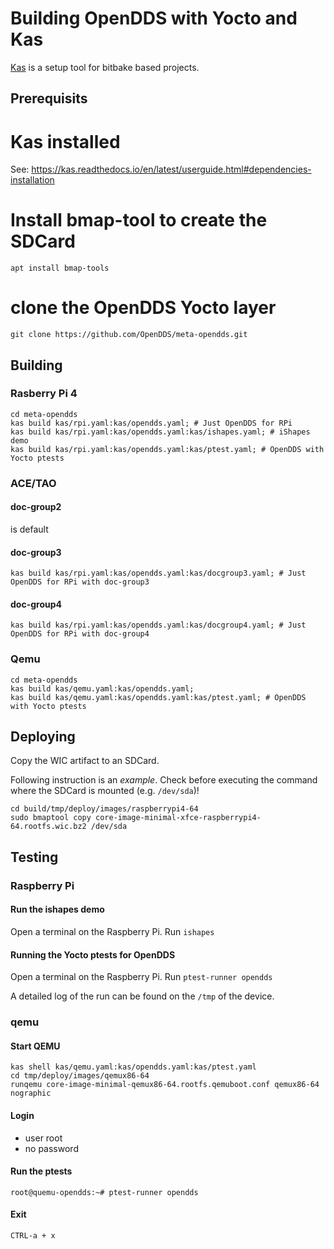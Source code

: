 Building OpenDDS with Yocto and Kas
===================================

[Kas](https://kas.readthedocs.io/en/latest/index.html) is a setup tool for bitbake based projects.

Prerequisits
------------

# Kas installed

See: https://kas.readthedocs.io/en/latest/userguide.html#dependencies-installation

# Install bmap-tool to create the SDCard

```
apt install bmap-tools
```

# clone the OpenDDS Yocto layer

```
git clone https://github.com/OpenDDS/meta-opendds.git
```

Building
--------

### Rasberry Pi 4

```
cd meta-opendds
kas build kas/rpi.yaml:kas/opendds.yaml; # Just OpenDDS for RPi
kas build kas/rpi.yaml:kas/opendds.yaml:kas/ishapes.yaml; # iShapes demo
kas build kas/rpi.yaml:kas/opendds.yaml:kas/ptest.yaml; # OpenDDS with Yocto ptests
```

### ACE/TAO

#### doc-group2

is default

#### doc-group3

```
kas build kas/rpi.yaml:kas/opendds.yaml:kas/docgroup3.yaml; # Just OpenDDS for RPi with doc-group3
```

#### doc-group4

```
kas build kas/rpi.yaml:kas/opendds.yaml:kas/docgroup4.yaml; # Just OpenDDS for RPi with doc-group4
```

### Qemu

```
cd meta-opendds
kas build kas/qemu.yaml:kas/opendds.yaml;
kas build kas/qemu.yaml:kas/opendds.yaml:kas/ptest.yaml; # OpenDDS with Yocto ptests
```

Deploying
---------

Copy the WIC artifact to an SDCard.

Following instruction is an *example*.  Check before executing the command where the SDCard is mounted (e.g. `/dev/sda`)!

```
cd build/tmp/deploy/images/raspberrypi4-64
sudo bmaptool copy core-image-minimal-xfce-raspberrypi4-64.rootfs.wic.bz2 /dev/sda
```

Testing
-------

### Raspberry Pi

#### Run the ishapes demo

Open a terminal on the Raspberry Pi.
Run `ishapes`

#### Running the Yocto ptests for OpenDDS

Open a terminal on the Raspberry Pi.
Run `ptest-runner opendds`

A detailed log of the run can be found on the `/tmp` of the device.

### qemu

#### Start QEMU

```
kas shell kas/qemu.yaml:kas/opendds.yaml:kas/ptest.yaml
cd tmp/deploy/images/qemux86-64
runqemu core-image-minimal-qemux86-64.rootfs.qemuboot.conf qemux86-64 nographic
```

#### Login

* user root
* no password

#### Run the ptests

```
root@quemu-opendds:~# ptest-runner opendds
```

#### Exit

```CTRL-a + x```

